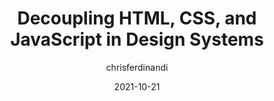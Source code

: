 ---
author: chrisferdinandi
date: 2021-10-21
tags:
  - html
  - css
  - javascript
  - design-systems
target_url: https://gomakethings.com/decoupling-html-css-and-javascript-in-design-systems/
title: Decoupling HTML, CSS, and JavaScript in Design Systems
---